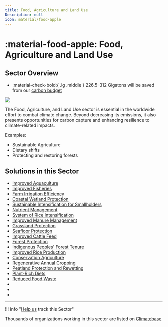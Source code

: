 ```yaml
---
title: Food, Agriculture and Land Use
Description: null
icon: material/food-apple
---
```

# :material-food-apple:  Food, Agriculture and Land Use

## Sector Overview

<div class="grid cards" markdown>

* :material-check-bold:{ .lg .middle } 226.5–312 Gigatons will be saved from our [carbon budget](../glossary/#carbon-budget)

</div>

![](/img/food-agriculture-and-land-use.jpg)

The Food, Agriculture, and Land Use sector is essential in the worldwide effort to combat climate change. Beyond decreasing its emissions, it also presents opportunities for carbon capture and enhancing resilience to climate-related impacts.

Examples:

* Sustainable Agriculture
* Dietary shifts
* Protecting and restoring forests

## Solutions in this Sector

* [Improved Aquaculture](../solution-improved-aquaculture)
* [Improved Fisheries](../solution-improved-fisheries)
* [Farm Irrigation Efficiency](../solution-farm-irrigation-efficiency)
* [Coastal Wetland Protection](../solution-coastal-wetland-protection)
* [Sustainable Intensification for Smallholders](../solution-sustainable-intensification-for-smallholders)
* [Nutrient Management](../solution-nutrient-management)
* [System of Rice Intensification](../solution-system-of-rice-intensification)
* [Improved Manure Management](../solution-improved-manure-management)
* [Grassland Protection](../solution-grassland-protection)
* [Seafloor Protection](../solution-seafloor-protection)
* [Improved Cattle Feed](../solution-improved-cattle-feed)
* [Forest Protection](../solution-forest-protection)
* [Indigenous Peoples' Forest Tenure](../solution-indigenous-peoples-forest-tenure)
* [Improved Rice Production](../solution-improved-rice-production)
* [Conservation Agriculture](../solution-conservation-agriculture)
* [Regenerative Annual Cropping](../solution-regenerative-annual-cropping)
* [Peatland Protection and Rewetting](../solution-peatland-protection-and-rewetting)
* [Plant-Rich Diets](../solution-plant-rich-diets)
* [Reduced Food Waste](../solution-reduced-food-waste)
*
*
*

- - -

!!! info "[Help us](../../contribute) track this Sector"

Thousands of organizations working in this sector are listed on [Climatebase](https://climatebase.org/organizations)